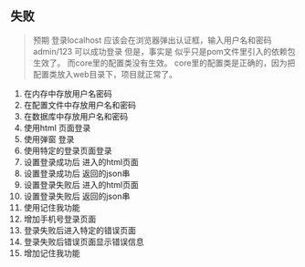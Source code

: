 ## 失败
> 预期 登录localhost 应该会在浏览器弹出认证框，输入用户名和密码 admin/123 可以成功登录
> 但是，事实是 似乎只是pom文件里引入的依赖包生效了。 而core里的配置类没有生效。
> core里的配置类是正确的，因为把配置类放入web目录下，项目就正常了。
>
>

1. 在内存中存放用户名密码
2. 在配置文件中存放用户名和密码
3. 在数据库中存放用户名和密码
4. 使用html 页面登录
5. 使用弹窗 登录
6. 使用特定的登录页面登录
7. 设置登录成功后 进入的html页面
8. 设置登录成功后 返回的json串
9. 设置登录失败后 进入的html页面
10. 设置登录失败后 返回的json串
11. 使用记住我功能
12. 增加手机号登录页面
13. 登录失败后进入特定的错误页面
14. 登录失败后错误页面显示错误信息
15. 增加记住我功能


